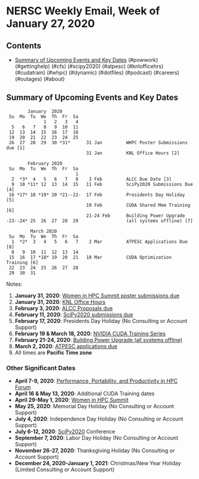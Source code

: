 # NERSC Weekly Email, Week of January 27, 2020 #

## Contents ## 

- [Summary of Upcoming Events and Key Dates](#dates)
(#powwork)
(#gettinghelp)
(#cfs)
(#scipy2020)
(#atpesc)
(#knlofficehrs)
(#cudatrain)
(#whpc)
(#dynamic)
(#dotfiles)
(#podcast)
(#careers)
(#outages)
(#about)

## Summary of Upcoming Events and Key Dates <a name="dates"/></a> ##

            January  2020
     Su  Mo  Tu  We  Th  Fr  Sa
                  1   2   3   4
      5   6   7   8   9  10  11 
     12  13  14  15  16  17  18   
     19  20  21  22  23  24  25 
     26  27  28  29  30 *31*      31 Jan         WHPC Poster Submissions due [1]
                                  31 Jan         KNL Office Hours [2]

            February 2020   
     Su  Mo  Tu  We  Th  Fr  Sa
                              1 
      2  *3*  4   5   6   7   8    3 Feb         ALCC Due Date [3]
      9  10 *11* 12  13  14  15   11 Feb         SciPy2020 Submissions Due [4]
     16 *17* 18 *19* 20 *21--22-  17 Feb         Presidents Day Holiday [5]
                                  19 Feb         CUDA Shared Mem Training [6]
                                  21-24 Feb      Building Power Upgrade
    -23--24* 25  26  27  28  29                  (all systems offline) [7]

             March 2020     
     Su  Mo  Tu  We  Th  Fr  Sa
      1  *2*  3   4   5   6   7    2 Mar         ATPESC Applications Due [8]
      8   9  10  11  12  13  14 
     15  16  17 *18* 19  20  21   18 Mar         CUDA Optimization Training [6]
     22  23  24  25  26  27  28 
     29  30  31 

Notes:

1. **January 31, 2020**: [Women in HPC Summit poster submissions due](#whpc)
2. **January 31, 2020**: [KNL Office Hours](#knlofficehrs)
3. **February 3, 2020**: [ALCC Proposals due](#alcc)
4. **February 11, 2020**: [SciPy2020 submissions due](#scipy2020)
5. **February 17, 2020**: Presidents Day Holiday (No Consulting or Account Support)
6. **February 19 & March 18, 2020**: [NVIDIA CUDA Training Series](#cudatrain)
7. **February 21-24, 2020**: [Building Power Upgrade (all systems offline)](#powwork)
8. **March 2, 2020**: [ATPESC applications due](#atpesc)
9. All times are **Pacific Time zone**


### Other Significant Dates ###

- **April 7-9, 2020**: [Performance, Portability, and Productivity in HPC Forum](https://p3hpcforum2020.alcf.anl.gov/)
- **April 16 & May 13, 2020**: Additional CUDA Training dates
- **April 29-May 1, 2020**: [Women in HPC Summit](https://womeninhpc.org/events/summit-2020)
- **May 25, 2020**: Memorial Day Holiday (No Consulting or Account Support)
- **July 4, 2020**: Independence Day Holiday (No Consulting or Account Support)
- **July 6-12, 2020**: [SciPy2020](https://www.scipy2020.scipy.org/) Conference
- **September 7, 2020**: Labor Day Holiday (No Consulting or Account Support)
- **November 26-27, 2020**: Thanksgiving Holiday (No Consulting or Account Support)
- **December 24, 2020-January 1, 2021**: Christmas/New Year Holiday (Limited Consulting or Account Support)

